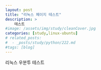 ```yaml
---
layout: post
title: "리눅스 페이지 테스트"
description: >
    테스트
#image: /assets/img/study/cleanCover.jpg
categories: [study,linux-ubuntu]
# related_posts:
#  - _posts/study/python/222.md
#tags: [blog]
---
```



리눅스 우분투 테스트